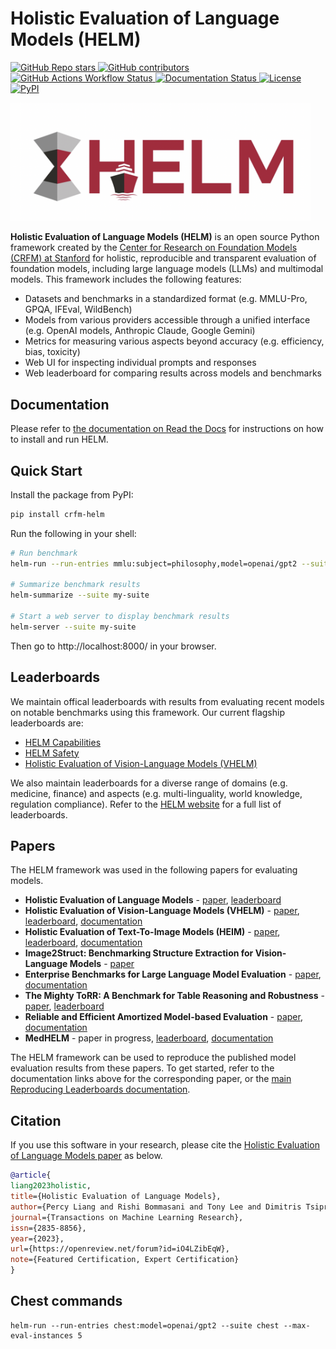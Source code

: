 # Holistic Evaluation of Language Models (HELM)


<a href="https://github.com/stanford-crfm/helm">
    <img alt="GitHub Repo stars" src="https://img.shields.io/github/stars/stanford-crfm/helm">
</a>
<a href="https://github.com/stanford-crfm/helm/graphs/contributors">
    <img alt="GitHub contributors" src="https://img.shields.io/github/contributors/stanford-crfm/helm">
</a>
<a href="https://github.com/stanford-crfm/helm/actions/workflows/test.yml?query=branch%3Amain">
    <img alt="GitHub Actions Workflow Status" src="https://img.shields.io/github/actions/workflow/status/stanford-crfm/helm/test.yml">
</a>
<a href="https://crfm-helm.readthedocs.io/en/latest/">
    <img alt="Documentation Status" src="https://readthedocs.org/projects/helm/badge/?version=latest">
</a>
<a href="https://github.com/stanford-crfm/helm/blob/main/LICENSE">
    <img alt="License" src="https://img.shields.io/github/license/stanford-crfm/helm?color=blue" />
</a>
<a href="https://pypi.org/project/crfm-helm/">
    <img alt="PyPI" src="https://img.shields.io/pypi/v/crfm-helm?color=blue" />
</a>

[comment]: <> (When using the img tag, which allows us to specify size, src has to be a URL.)
<img src="https://github.com/stanford-crfm/helm/raw/v0.5.4/helm-frontend/src/assets/helm-logo.png" alt="HELM logo"  width="480"/>

**Holistic Evaluation of Language Models (HELM)** is an open source Python framework created by the [Center for Research on Foundation Models (CRFM) at Stanford](https://crfm.stanford.edu/) for holistic, reproducible and transparent evaluation of foundation models, including large language models (LLMs) and multimodal models. This framework includes the following features:

- Datasets and benchmarks in a standardized format (e.g. MMLU-Pro, GPQA, IFEval, WildBench)
- Models from various providers accessible through a unified interface (e.g. OpenAI models, Anthropic Claude, Google Gemini)
- Metrics for measuring various aspects beyond accuracy (e.g. efficiency, bias, toxicity)
- Web UI for inspecting individual prompts and responses
- Web leaderboard for comparing results across models and benchmarks

## Documentation

Please refer to [the documentation on Read the Docs](https://crfm-helm.readthedocs.io/) for instructions on how to install and run HELM.

## Quick Start

<!--quick-start-begin-->

Install the package from PyPI:

```sh
pip install crfm-helm
```

Run the following in your shell:

```sh
# Run benchmark
helm-run --run-entries mmlu:subject=philosophy,model=openai/gpt2 --suite my-suite --max-eval-instances 10

# Summarize benchmark results
helm-summarize --suite my-suite

# Start a web server to display benchmark results
helm-server --suite my-suite
```

Then go to http://localhost:8000/ in your browser.

<!--quick-start-end-->

## Leaderboards

We maintain offical leaderboards with results from evaluating recent models on notable benchmarks using this framework. Our current flagship leaderboards are:

- [HELM Capabilities](https://crfm.stanford.edu/helm/capabilities/latest/)
- [HELM Safety](https://crfm.stanford.edu/helm/safety/latest/)
- [Holistic Evaluation of Vision-Language Models (VHELM)](https://crfm.stanford.edu/helm/vhelm/latest/)

We also maintain leaderboards for a diverse range of domains (e.g. medicine, finance) and aspects (e.g. multi-linguality, world knowledge, regulation compliance). Refer to the [HELM website](https://crfm.stanford.edu/helm/) for a full list of leaderboards.

## Papers

The HELM framework was used in the following papers for evaluating models.

- **Holistic Evaluation of Language Models** - [paper](https://openreview.net/forum?id=iO4LZibEqW), [leaderboard](https://crfm.stanford.edu/helm/classic/latest/)
- **Holistic Evaluation of Vision-Language Models (VHELM)** - [paper](https://arxiv.org/abs/2410.07112), [leaderboard](https://crfm.stanford.edu/helm/vhelm/latest/), [documentation](https://crfm-helm.readthedocs.io/en/latest/vhelm/)
- **Holistic Evaluation of Text-To-Image Models (HEIM)** - [paper](https://arxiv.org/abs/2311.04287), [leaderboard](https://crfm.stanford.edu/helm/heim/latest/), [documentation](https://crfm-helm.readthedocs.io/en/latest/heim/)
- **Image2Struct: Benchmarking Structure Extraction for Vision-Language Models** - [paper](https://arxiv.org/abs/2410.22456)
- **Enterprise Benchmarks for Large Language Model Evaluation** - [paper](https://arxiv.org/abs/2410.12857), [documentation](https://crfm-helm.readthedocs.io/en/latest/enterprise_benchmark/)
- **The Mighty ToRR: A Benchmark for Table Reasoning and Robustness** - [paper](https://arxiv.org/abs/2502.19412), [leaderboard](https://crfm.stanford.edu/helm/torr/latest/)
- **Reliable and Efficient Amortized Model-based Evaluation** - [paper](https://arxiv.org/abs/2503.13335), [documentation](https://crfm-helm.readthedocs.io/en/latest/reeval/)
- **MedHELM** - paper in progress, [leaderboard](https://crfm.stanford.edu/helm/medhelm/latest/), [documentation](https://crfm-helm.readthedocs.io/en/latest/reeval/)

The HELM framework can be used to reproduce the published model evaluation results from these papers. To get started, refer to the documentation links above for the corresponding paper, or the [main Reproducing Leaderboards documentation](https://crfm-helm.readthedocs.io/en/latest/reproducing_leaderboards/).

## Citation

If you use this software in your research, please cite the [Holistic Evaluation of Language Models paper](https://openreview.net/forum?id=iO4LZibEqW) as below.

```bibtex
@article{
liang2023holistic,
title={Holistic Evaluation of Language Models},
author={Percy Liang and Rishi Bommasani and Tony Lee and Dimitris Tsipras and Dilara Soylu and Michihiro Yasunaga and Yian Zhang and Deepak Narayanan and Yuhuai Wu and Ananya Kumar and Benjamin Newman and Binhang Yuan and Bobby Yan and Ce Zhang and Christian Alexander Cosgrove and Christopher D Manning and Christopher Re and Diana Acosta-Navas and Drew Arad Hudson and Eric Zelikman and Esin Durmus and Faisal Ladhak and Frieda Rong and Hongyu Ren and Huaxiu Yao and Jue WANG and Keshav Santhanam and Laurel Orr and Lucia Zheng and Mert Yuksekgonul and Mirac Suzgun and Nathan Kim and Neel Guha and Niladri S. Chatterji and Omar Khattab and Peter Henderson and Qian Huang and Ryan Andrew Chi and Sang Michael Xie and Shibani Santurkar and Surya Ganguli and Tatsunori Hashimoto and Thomas Icard and Tianyi Zhang and Vishrav Chaudhary and William Wang and Xuechen Li and Yifan Mai and Yuhui Zhang and Yuta Koreeda},
journal={Transactions on Machine Learning Research},
issn={2835-8856},
year={2023},
url={https://openreview.net/forum?id=iO4LZibEqW},
note={Featured Certification, Expert Certification}
}
```


## Chest commands
```
helm-run --run-entries chest:model=openai/gpt2 --suite chest --max-eval-instances 5
```
